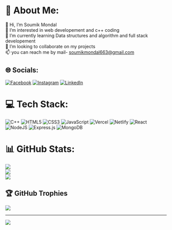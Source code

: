 # 💫 About Me:
👋 Hi, I’m Soumik Mondal<br>👀 I’m interested in web developement and c++ coding<br>🌱 I’m currently learning Data structures and algorithm and full stack developement<br>💞️ I’m looking to collaborate on my projects<br>📫 you can reach me by mail- soumikmondal663@gmail.com


## 🌐 Socials:
[![Facebook](https://img.shields.io/badge/Facebook-%231877F2.svg?logo=Facebook&logoColor=white)](https://facebook.com/https://www.facebook.com/profile.php?id=100004488318045&mibextid=ZbWKwL) [![Instagram](https://img.shields.io/badge/Instagram-%23E4405F.svg?logo=Instagram&logoColor=white)](https://instagram.com/soumik_mondal_01) [![LinkedIn](https://img.shields.io/badge/LinkedIn-%230077B5.svg?logo=linkedin&logoColor=white)](https://linkedin.com/in/https://www.linkedin.com/in/soumik-mondal-93149a233) 

# 💻 Tech Stack:
![C++](https://img.shields.io/badge/c++-%2300599C.svg?style=for-the-badge&logo=c%2B%2B&logoColor=white) ![HTML5](https://img.shields.io/badge/html5-%23E34F26.svg?style=for-the-badge&logo=html5&logoColor=white) ![CSS3](https://img.shields.io/badge/css3-%231572B6.svg?style=for-the-badge&logo=css3&logoColor=white) ![JavaScript](https://img.shields.io/badge/javascript-%23323330.svg?style=for-the-badge&logo=javascript&logoColor=%23F7DF1E) ![Vercel](https://img.shields.io/badge/vercel-%23000000.svg?style=for-the-badge&logo=vercel&logoColor=white) ![Netlify](https://img.shields.io/badge/netlify-%23000000.svg?style=for-the-badge&logo=netlify&logoColor=#00C7B7) ![React](https://img.shields.io/badge/react-%2320232a.svg?style=for-the-badge&logo=react&logoColor=%2361DAFB) ![NodeJS](https://img.shields.io/badge/node.js-6DA55F?style=for-the-badge&logo=node.js&logoColor=white) ![Express.js](https://img.shields.io/badge/express.js-%23404d59.svg?style=for-the-badge&logo=express&logoColor=%2361DAFB) ![MongoDB](https://img.shields.io/badge/MongoDB-%234ea94b.svg?style=for-the-badge&logo=mongodb&logoColor=white)
# 📊 GitHub Stats:
![](https://github-readme-stats.vercel.app/api?username=SOUMIKmONDAL01&theme=radical&hide_border=false&include_all_commits=true&count_private=true)<br/>
![](https://github-readme-streak-stats.herokuapp.com/?user=SOUMIKmONDAL01&theme=radical&hide_border=false)<br/>
![](https://github-readme-stats.vercel.app/api/top-langs/?username=SOUMIKmONDAL01&theme=radical&hide_border=false&include_all_commits=true&count_private=true&layout=compact)

## 🏆 GitHub Trophies
![](https://github-profile-trophy.vercel.app/?username=SOUMIKmONDAL01&theme=radical&no-frame=false&no-bg=false&margin-w=4)

---
[![](https://visitcount.itsvg.in/api?id=SOUMIKmONDAL01&icon=0&color=0)](https://visitcount.itsvg.in)

<!-- Proudly created with GPRM ( https://gprm.itsvg.in ) -->

